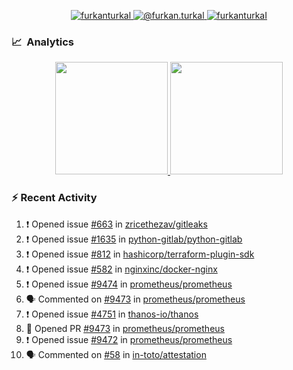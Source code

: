 <p align="center">
  <a href="https://linkedin.com/in/furkanturkal" target="blank">
    <img src="https://img.shields.io/badge/linkedin-%230077B5.svg?&style=for-the-badge&logo=linkedin&logoColor=white" alt="furkanturkal" />
  </a>
  <a href="https://medium.com/@furkan.turkal" target="blank">
    <img src="https://img.shields.io/badge/medium-%2312100E.svg?&style=for-the-badge&logo=medium&logoColor=white" alt="@furkan.turkal" />
  </a>
  <a href="https://twitter.com/furkanturkaI" target="blank">
    <img src="https://img.shields.io/badge/Twitter-1DA1F2?style=for-the-badge&logo=twitter&logoColor=white" alt="furkanturkaI" />
  </a>
</p>

### 📈 &nbsp;Analytics

<p align="center">
  <a href="https://github.com/bufgix">
    <img height="180em" src="https://github-readme-stats-eight-theta.vercel.app/api?username=Dentrax&show_icons=true&theme=algolia&include_all_commits=true&count_private=true&line_height=26"/>
    <img height="180em" src="https://github-readme-stats-eight-theta.vercel.app/api/top-langs/?username=Dentrax&layout=compact&langs_count=8&theme=algolia&line_height=26"/>
  </a>
</p>

### :zap: Recent Activity

<!--START_SECTION:activity-->
1. ❗️ Opened issue [#663](https://github.com/zricethezav/gitleaks/issues/663) in [zricethezav/gitleaks](https://github.com/zricethezav/gitleaks)
2. ❗️ Opened issue [#1635](https://github.com/python-gitlab/python-gitlab/issues/1635) in [python-gitlab/python-gitlab](https://github.com/python-gitlab/python-gitlab)
3. ❗️ Opened issue [#812](https://github.com/hashicorp/terraform-plugin-sdk/issues/812) in [hashicorp/terraform-plugin-sdk](https://github.com/hashicorp/terraform-plugin-sdk)
4. ❗️ Opened issue [#582](https://github.com/nginxinc/docker-nginx/issues/582) in [nginxinc/docker-nginx](https://github.com/nginxinc/docker-nginx)
5. ❗️ Opened issue [#9474](https://github.com/prometheus/prometheus/issues/9474) in [prometheus/prometheus](https://github.com/prometheus/prometheus)
6. 🗣 Commented on [#9473](https://github.com/prometheus/prometheus/issues/9473) in [prometheus/prometheus](https://github.com/prometheus/prometheus)
7. ❗️ Opened issue [#4751](https://github.com/thanos-io/thanos/issues/4751) in [thanos-io/thanos](https://github.com/thanos-io/thanos)
8. 💪 Opened PR [#9473](https://github.com/prometheus/prometheus/pull/9473) in [prometheus/prometheus](https://github.com/prometheus/prometheus)
9. ❗️ Opened issue [#9472](https://github.com/prometheus/prometheus/issues/9472) in [prometheus/prometheus](https://github.com/prometheus/prometheus)
10. 🗣 Commented on [#58](https://github.com/in-toto/attestation/issues/58) in [in-toto/attestation](https://github.com/in-toto/attestation)
<!--END_SECTION:activity-->
